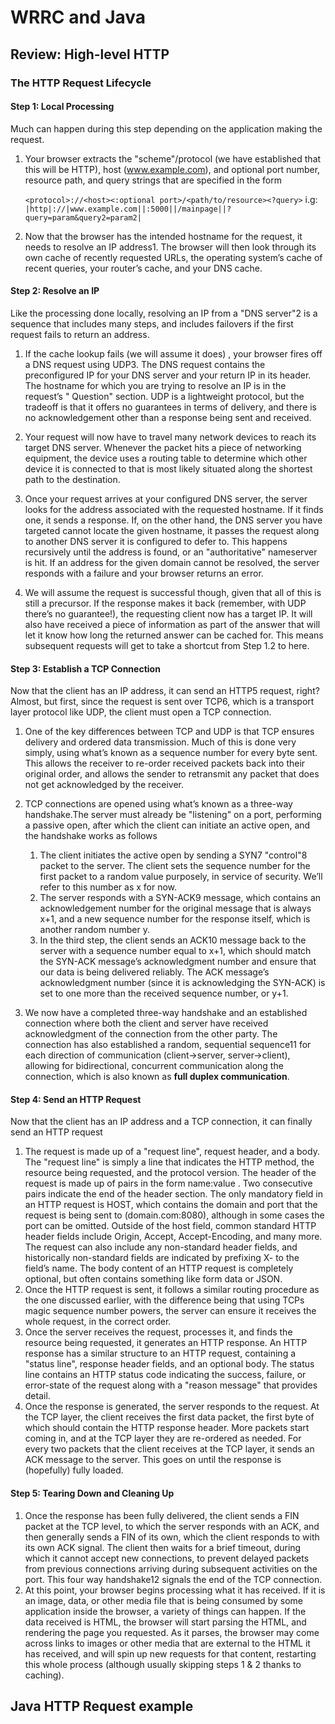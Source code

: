# WRRC and Java

## Review: High-level HTTP

### The HTTP Request Lifecycle

#### Step 1: Local Processing

Much can happen during this step depending on the application making the request.

1. Your browser extracts the "scheme"/protocol (we have established that this will be HTTP), host (www.example.com), and
   optional port number, resource path, and query strings that are specified in the form

   `<protocol>://<host><:optional port>/<path/to/resource><?query>`
   i.g: `|http|://|www.example.com||:5000||/mainpage||?query=param&query2=param2|`


2. Now that the browser has the intended hostname for the request, it needs to resolve an IP address1. The browser will
   then look through its own cache of recently requested URLs, the operating system’s cache of recent queries, your
   router’s cache, and your DNS cache.

#### Step 2: Resolve an IP

Like the processing done locally, resolving an IP from a "DNS server"2 is a sequence that includes many steps, and
includes failovers if the first request fails to return an address.

1. If the cache lookup fails (we will assume it does)
   , your browser fires off a DNS request using UDP3. The DNS request contains the preconfigured IP for your DNS server
   and your return IP in its header. The hostname for which you are trying to resolve an IP is in the request’s "
   Question"
   section. UDP is a lightweight protocol, but the tradeoff is that it offers no guarantees in terms of delivery, and
   there is no acknowledgement other than a response being sent and received.

2. Your request will now have to travel many network devices to reach its target DNS server. Whenever the packet hits a
   piece of networking equipment, the device uses a routing table to determine which other device it is connected to
   that is most likely situated along the shortest path to the destination.

3. Once your request arrives at your configured DNS server, the server looks for the address associated with the
   requested hostname. If it finds one, it sends a response. If, on the other hand, the DNS server you have targeted
   cannot locate the given hostname, it passes the request along to another DNS server it is configured to defer to.
   This happens recursively until the address is found, or an "authoritative" nameserver is hit. If an address for the
   given domain cannot be resolved, the server responds with a failure and your browser returns an error.

4. We will assume the request is successful though, given that all of this is still a precursor. If the response makes
   it back (remember, with UDP there’s no guarantee!), the requesting client now has a target IP. It will also have
   received a piece of information as part of the answer that will let it know how long the returned answer can be
   cached for. This means subsequent requests will get to take a shortcut from Step 1.2 to here.

#### Step 3: Establish a TCP Connection

Now that the client has an IP address, it can send an HTTP5 request, right? Almost, but first, since the request is sent
over TCP6, which is a transport layer protocol like UDP, the client must open a TCP connection.

1. One of the key differences between TCP and UDP is that TCP ensures delivery and ordered data transmission. Much of
   this is done very simply, using what’s known as a sequence number for every byte sent. This allows the receiver to
   re-order received packets back into their original order, and allows the sender to retransmit any packet that does
   not get acknowledged by the receiver.

2. TCP connections are opened using what’s known as a three-way handshake.The server must already be "listening" on a
   port, performing a passive open, after which the client can initiate an active open, and the handshake works as
   follows
    1. The client initiates the active open by sending a SYN7 "control"8 packet to the server. The client sets the
       sequence number for the first packet to a random value purposely, in service of security. We’ll refer to this
       number as x for now.
    2. The server responds with a SYN-ACK9 message, which contains an acknowledgement number for the original message
       that is always x+1, and a new sequence number for the response itself, which is another random number y.
    3. In the third step, the client sends an ACK10 message back to the server with a sequence number equal to x+1,
       which should match the SYN-ACK message’s acknowledgment number and ensure that our data is being delivered
       reliably. The ACK message’s acknowledgment number (since it is acknowledging the SYN-ACK) is set to one more than
       the received sequence number, or y+1.
3. We now have a completed three-way handshake and an established connection where both the client and server have
   received acknowledgment of the connection from the other party. The connection has also established a random,
   sequential sequence11 for each direction of communication (client->server, server->client), allowing for
   bidirectional, concurrent communication along the connection, which is also known as **full duplex communication**.

#### Step 4: Send an HTTP Request

Now that the client has an IP address and a TCP connection, it can finally send an HTTP request

1. The request is made up of a "request line", request header, and a body. The "request line" is simply a line that
   indicates the HTTP method, the resource being requested, and the protocol version. The header of the request is made
   up of pairs in the form name:value <CR><LF>. Two consecutive <CR><LF> pairs indicate the end of the header section.
   The only mandatory field in an HTTP request is HOST, which contains the domain and port that the request is being
   sent to (domain.com:8080), although in some cases the port can be omitted. Outside of the host field, common standard
   HTTP header fields include Origin, Accept, Accept-Encoding, and many more. The request can also include any
   non-standard header fields, and historically non-standard fields are indicated by prefixing X- to the field’s name.
   The body content of an HTTP request is completely optional, but often contains something like form data or JSON.
2. Once the HTTP request is sent, it follows a similar routing procedure as the one discussed earlier, with the
   difference being that using TCPs magic sequence number powers, the server can ensure it receives the whole request,
   in the correct order.
3. Once the server receives the request, processes it, and finds the resource being requested, it generates an HTTP
   response. An HTTP response has a similar structure to an HTTP request, containing a "status line", response header
   fields, and an optional body. The status line contains an HTTP status code indicating the success, failure, or
   error-state of the request along with a "reason message" that provides detail.
4. Once the response is generated, the server responds to the request. At the TCP layer, the client receives the first
   data packet, the first byte of which should contain the HTTP response header. More packets start coming in, and at
   the TCP layer they are re-ordered as needed. For every two packets that the client receives at the TCP layer, it
   sends an ACK message to the server. This goes on until the response is (hopefully) fully loaded.

#### Step 5: Tearing Down and Cleaning Up

1. Once the response has been fully delivered, the client sends a FIN packet at the TCP level, to which the server
   responds with an ACK, and then generally sends a FIN of its own, which the client responds to with its own ACK
   signal. The client then waits for a brief timeout, during which it cannot accept new connections, to prevent delayed
   packets from previous connections arriving during subsequent activities on the port. This four way handshake12
   signals the end of the TCP connection.
2. At this point, your browser begins processing what it has received. If it is an image, data, or other media file that
   is being consumed by some application inside the browser, a variety of things can happen. If the data received is
   HTML, the browser will start parsing the HTML, and rendering the page you requested. As it parses, the browser may
   come across links to images or other media that are external to the HTML it has received, and will spin up new
   requests for that content, restarting this whole process (although usually skipping steps 1 & 2 thanks to caching).

## Java HTTP Request example





